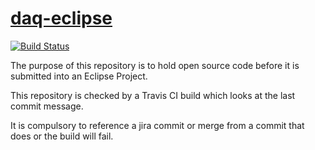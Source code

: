 # [daq-eclipse](http://diamondlightsource.github.io/daq-eclipse)  


[![Build Status](https://api.travis-ci.org/DiamondLightSource/daq-eclipse.png)](https://travis-ci.org/DiamondLightSource/daq-eclipse)



The purpose of this repository is to hold open source code before it is submitted into an Eclipse Project.

This repository is checked by a Travis CI build which looks at the last commit message.

It is compulsory to reference a jira commit or merge from a commit that does or the build will fail.


